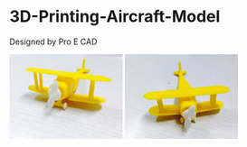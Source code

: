 # 3D-Printing-Aircraft-Model
Designed by Pro E CAD



<img src="https://github.com/JessieJingxuGao/3D-Printing-Aircraft-Model/blob/master/WechatIMG2.jpeg" alt="Drawing" style="width: 200px;"/>

<img src="https://github.com/JessieJingxuGao/3D-Printing-Aircraft-Model/blob/master/WechatIMG1.jpeg" alt="Drawing" style="width: 200px;"/>

